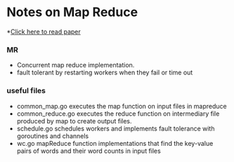 # Notes on Map Reduce

*[Click here to read paper](https://pdos.csail.mit.edu/6.824/papers/mapreduce.pdf)

### MR
* Concurrent map reduce implementation.
* fault tolerant by restarting workers when they fail or time out

### useful files

* common_map.go executes the map function on input files in mapreduce
* common_reduce.go executes the reduce function on intermediary file produced by map to create output files.
* schedule.go schedules workers and implements fault tolerance with goroutines and channels
* wc.go mapReduce function implementations that find the key-value pairs of words and their word counts in input files